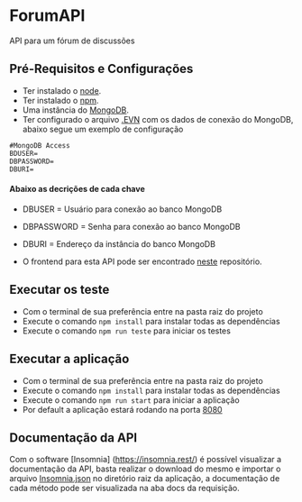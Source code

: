 # ForumAPI

API para um fórum de discussões

## Pré-Requisitos e Configurações

- Ter instalado o [node](https://nodejs.org/en/).
- Ter instalado o [npm](https://www.npmjs.com/).
- Uma instância do [MongoDB](https://www.mongodb.com/).
- Ter configurado o arquivo [.EVN](https://github.com/Renan-Saraiva/forum-api/blob/master/.env.example) com os dados de conexão do MongoDB, abaixo segue um exemplo de configuração

```
#MongoDB Access
BDUSER=
DBPASSWORD=
DBURI=
```

#### Abaixo as decrições de cada chave

- DBUSER = Usuário para conexão ao banco MongoDB
- DBPASSWORD = Senha para conexão ao banco MongoDB
- DBURI = Endereço da instância do banco MongoDB


- O frontend para esta API pode ser encontrado [neste](https://github.com/Renan-Saraiva/forum-app) repositório.


## Executar os teste

- Com o terminal de sua preferência entre na pasta raiz do projeto
- Execute o comando `npm install` para instalar todas as dependências
- Execute o comando `npm run teste` para iniciar os testes

## Executar a aplicação

- Com o terminal de sua preferência entre na pasta raiz do projeto
- Execute o comando `npm install` para instalar todas as dependências
- Execute o comando `npm run start` para iniciar a aplicação
- Por default a aplicação estará rodando na porta [8080](http://localhost:8080/)

## Documentação da API

Com o software [Insomnia] (https://insomnia.rest/) é possível visualizar a documentação da API, basta realizar o download do mesmo e importar o arquivo [Insomnia.json](https://github.com/Renan-Saraiva/forum-api/blob/master/Insomnia.json) no diretório raiz da aplicação, a documentação de cada método pode ser visualizada na aba docs da requisição.

